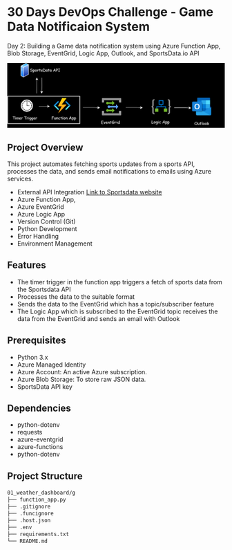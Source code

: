 # 30 Days DevOps Challenge - Game Data Notificaion System
Day 2: Building a Game data notification system using Azure Function App, Blob Storage, EventGrid, Logic App, Outlook, and SportsData.io API

![Project Structure](./DevopsChallenge_day02.drawio.png)

## Project Overview
This project automates fetching sports updates from a sports API, processes the data, and sends email notifications to emails using Azure services.

- External API Integration [Link to Sportsdata website](http://sportsdata.io/ "Sportsdata.io API")
- Azure Function App,
- Azure EventGrid
- Azure Logic App
- Version Control (Git)
- Python Development
- Error Handling
- Environment Management

## Features
- The timer trigger in the function app triggers a fetch of sports data from the Sportsdata API
- Processes the data to the suitable format
- Sends the data to the EventGrid which has a topic/subscriber feature
- The Logic App which is subscribed to the EventGrid topic receives the data from the EventGrid and sends an email with Outlook

## Prerequisites
- Python 3.x
- Azure Managed Identity
- Azure Account: An active Azure subscription.
- Azure Blob Storage: To store raw JSON data.
- SportsData API key

## Dependencies
- python-dotenv
- requests
- azure-eventgrid
- azure-functions
- python-dotenv

## Project Structure
```shell
01_weather_dashboard/g
├── function_app.py
├── .gitignore
├── .funcignore
├── .host.json
├── .env
├── requirements.txt
└── README.md
```
